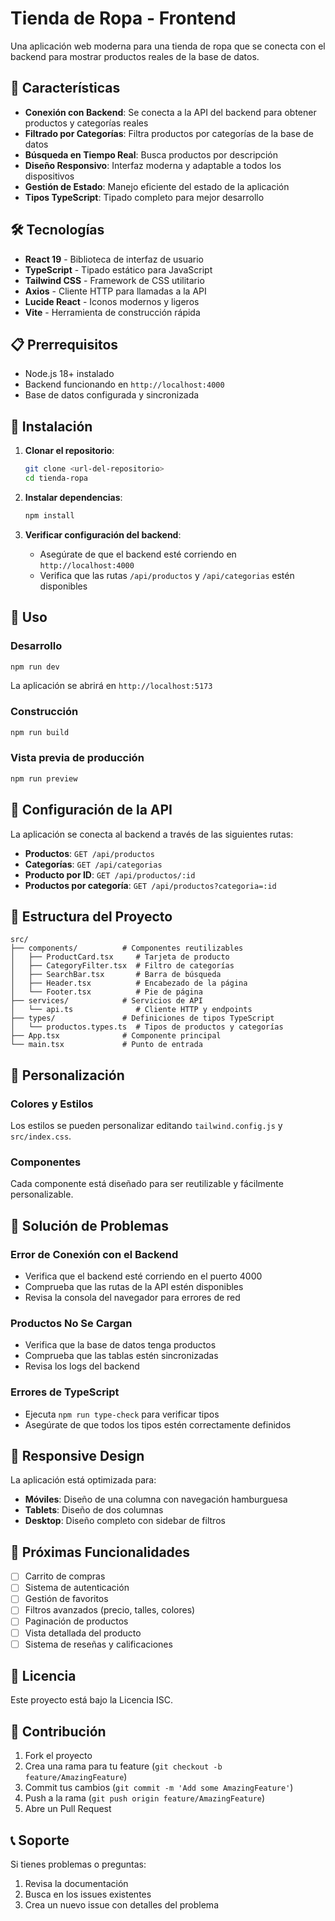 # Tienda de Ropa - Frontend

Una aplicación web moderna para una tienda de ropa que se conecta con el backend para mostrar productos reales de la base de datos.

## 🚀 Características

- **Conexión con Backend**: Se conecta a la API del backend para obtener productos y categorías reales
- **Filtrado por Categorías**: Filtra productos por categorías de la base de datos
- **Búsqueda en Tiempo Real**: Busca productos por descripción
- **Diseño Responsivo**: Interfaz moderna y adaptable a todos los dispositivos
- **Gestión de Estado**: Manejo eficiente del estado de la aplicación
- **Tipos TypeScript**: Tipado completo para mejor desarrollo

## 🛠️ Tecnologías

- **React 19** - Biblioteca de interfaz de usuario
- **TypeScript** - Tipado estático para JavaScript
- **Tailwind CSS** - Framework de CSS utilitario
- **Axios** - Cliente HTTP para llamadas a la API
- **Lucide React** - Iconos modernos y ligeros
- **Vite** - Herramienta de construcción rápida

## 📋 Prerrequisitos

- Node.js 18+ instalado
- Backend funcionando en `http://localhost:4000`
- Base de datos configurada y sincronizada

## 🔧 Instalación

1. **Clonar el repositorio**:
   ```bash
   git clone <url-del-repositorio>
   cd tienda-ropa
   ```

2. **Instalar dependencias**:
   ```bash
   npm install
   ```

3. **Verificar configuración del backend**:
   - Asegúrate de que el backend esté corriendo en `http://localhost:4000`
   - Verifica que las rutas `/api/productos` y `/api/categorias` estén disponibles

## 🚀 Uso

### Desarrollo
```bash
npm run dev
```
La aplicación se abrirá en `http://localhost:5173`

### Construcción
```bash
npm run build
```

### Vista previa de producción
```bash
npm run preview
```

## 🔌 Configuración de la API

La aplicación se conecta al backend a través de las siguientes rutas:

- **Productos**: `GET /api/productos`
- **Categorías**: `GET /api/categorias`
- **Producto por ID**: `GET /api/productos/:id`
- **Productos por categoría**: `GET /api/productos?categoria=:id`

## 📁 Estructura del Proyecto

```
src/
├── components/          # Componentes reutilizables
│   ├── ProductCard.tsx     # Tarjeta de producto
│   ├── CategoryFilter.tsx  # Filtro de categorías
│   ├── SearchBar.tsx       # Barra de búsqueda
│   ├── Header.tsx          # Encabezado de la página
│   └── Footer.tsx          # Pie de página
├── services/            # Servicios de API
│   └── api.ts              # Cliente HTTP y endpoints
├── types/               # Definiciones de tipos TypeScript
│   └── productos.types.ts  # Tipos de productos y categorías
├── App.tsx              # Componente principal
└── main.tsx             # Punto de entrada
```

## 🎨 Personalización

### Colores y Estilos
Los estilos se pueden personalizar editando `tailwind.config.js` y `src/index.css`.

### Componentes
Cada componente está diseñado para ser reutilizable y fácilmente personalizable.

## 🐛 Solución de Problemas

### Error de Conexión con el Backend
- Verifica que el backend esté corriendo en el puerto 4000
- Comprueba que las rutas de la API estén disponibles
- Revisa la consola del navegador para errores de red

### Productos No Se Cargan
- Verifica que la base de datos tenga productos
- Comprueba que las tablas estén sincronizadas
- Revisa los logs del backend

### Errores de TypeScript
- Ejecuta `npm run type-check` para verificar tipos
- Asegúrate de que todos los tipos estén correctamente definidos

## 📱 Responsive Design

La aplicación está optimizada para:
- **Móviles**: Diseño de una columna con navegación hamburguesa
- **Tablets**: Diseño de dos columnas
- **Desktop**: Diseño completo con sidebar de filtros

## 🔮 Próximas Funcionalidades

- [ ] Carrito de compras
- [ ] Sistema de autenticación
- [ ] Gestión de favoritos
- [ ] Filtros avanzados (precio, talles, colores)
- [ ] Paginación de productos
- [ ] Vista detallada del producto
- [ ] Sistema de reseñas y calificaciones

## 📄 Licencia

Este proyecto está bajo la Licencia ISC.

## 🤝 Contribución

1. Fork el proyecto
2. Crea una rama para tu feature (`git checkout -b feature/AmazingFeature`)
3. Commit tus cambios (`git commit -m 'Add some AmazingFeature'`)
4. Push a la rama (`git push origin feature/AmazingFeature`)
5. Abre un Pull Request

## 📞 Soporte

Si tienes problemas o preguntas:
1. Revisa la documentación
2. Busca en los issues existentes
3. Crea un nuevo issue con detalles del problema

